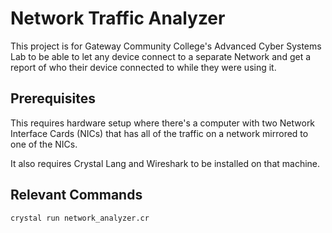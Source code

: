 # Network Traffic Analyzer

This project is for Gateway Community College's Advanced Cyber Systems Lab to be able to let any device connect to a separate Network and get a report of who their device connected to while they were using it. 

## Prerequisites

This requires hardware setup where there's a computer with two Network Interface Cards (NICs) that has all of the traffic on a network mirrored to one of the NICs. 

It also requires Crystal Lang and Wireshark to be installed on that machine. 

## Relevant Commands

```bash
crystal run network_analyzer.cr
```